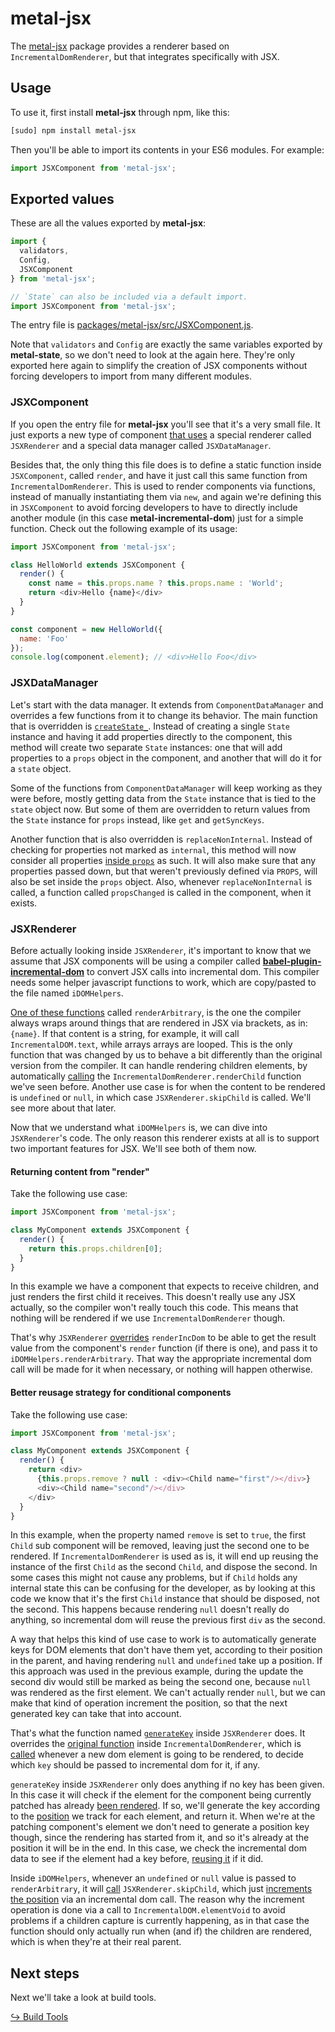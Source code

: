 # metal-jsx

The [metal-jsx](https://github.com/metal/metal.js/tree/master/packages/metal-jsx)
package provides a renderer based on `IncrementalDomRenderer`, but that
integrates specifically with JSX.

## Usage

To use it, first install **metal-jsx** through npm, like this:
```sh
[sudo] npm install metal-jsx
```

Then you'll be able to import its contents in your ES6 modules. For example:

```js
import JSXComponent from 'metal-jsx';
```

## Exported values

These are all the values exported by **metal-jsx**:

```js
import {
  validators,
  Config,
  JSXComponent
} from 'metal-jsx';

// `State` can also be included via a default import.
import JSXComponent from 'metal-jsx';
```

The entry file is
[packages/metal-jsx/src/JSXComponent.js](https://github.com/metal/metal.js/blob/master/packages/metal-jsx/src/JSXComponent.js).

Note that `validators` and `Config` are exactly the same variables exported by
**metal-state**, so we don't need to look at the again here. They're only
exported here again to simplify the creation of JSX components without forcing
developers to import from many different modules.

### JSXComponent

If you open the entry file for **metal-jsx** you'll see that it's a very small
file. It just exports a new type of component [that uses](https://github.com/metal/metal.js/blob/909475385a9752748099d725cce2bea61e72396a/packages/metal-jsx/src/JSXComponent.js#L37)
a special renderer called `JSXRenderer` and a special data manager called
`JSXDataManager`.

Besides that, the only thing this file does is to define a static function
inside `JSXComponent`, called `render`, and have it just call this same function
from `IncrementalDomRenderer`. This is used to render components via functions,
instead of manually instantiating them via `new`, and again we're defining this
in `JSXComponent` to avoid forcing developers to have to directly include
another module (in this case **metal-incremental-dom**) just for a simple
function. Check out the following example of its usage:

```js
import JSXComponent from 'metal-jsx';

class HelloWorld extends JSXComponent {
  render() {
    const name = this.props.name ? this.props.name : 'World';
    return <div>Hello {name}</div>
  }
}

const component = new HelloWorld({
  name: 'Foo'
});
console.log(component.element); // <div>Hello Foo</div>
```

### JSXDataManager

Let's start with the data manager. It extends from `ComponentDataManager` and
overrides a few functions from it to change its behavior. The main function
that is overridden is [`createState_`](https://github.com/metal/metal.js/blob/909475385a9752748099d725cce2bea61e72396a/packages/metal-jsx/src/JSXDataManager.js#L37).
Instead of creating a single `State` instance and having it add properties
directly to the component, this method will create two separate `State`
instances: one that will add properties to a `props` object in the component,
and another that will do it for a `state` object.

Some of the functions from `ComponentDataManager` will keep working as they
were before, mostly getting data from the `State` instance that is tied to the
`state` object now. But some of them are overridden to return values from the
`State` instance for `props` instead, like `get` and `getSyncKeys`.

Another function that is also overridden is `replaceNonInternal`. Instead of
checking for properties not marked as `internal`, this method will now consider
all properties [inside `props`](https://github.com/metal/metal.js/blob/909475385a9752748099d725cce2bea61e72396a/packages/metal-jsx/src/JSXDataManager.js#L112) as such. It will also make sure that any
properties passed down, but that weren't previously defined via `PROPS`, will
also be set inside the `props` object. Also, whenever `replaceNonInternal` is
called, a function called `propsChanged` is called in the component, when it
exists.

### JSXRenderer

Before actually looking inside `JSXRenderer`, it's important to know that we
assume that JSX components will be using a compiler called
[**babel-plugin-incremental-dom**](https://www.npmjs.com/package/babel-plugin-incremental-dom)
to convert JSX calls into incremental dom. This
compiler needs some helper javascript functions to work, which are copy/pasted
to the file named `iDOMHelpers`.

[One of these functions](https://github.com/metal/metal.js/blob/909475385a9752748099d725cce2bea61e72396a/packages/metal-jsx/src/iDOMHelpers.js#L35) called `renderArbitrary`,
is the one the compiler always wraps around things that are rendered in JSX
via brackets, as in: `{name}`. If that content is a string, for example, it will
call `IncrementalDOM.text`, while arrays arrays are looped. This is the only
function that was changed by us to behave
a bit differently than the original version from the compiler. It can handle
rendering children elements, by automatically [calling](https://github.com/metal/metal.js/blob/909475385a9752748099d725cce2bea61e72396a/packages/metal-jsx/src/iDOMHelpers.js#L46)
the `IncrementalDomRenderer.renderChild` function we've seen before. Another use
case is for when the content to be rendered is `undefined` or `null`, in which
case `JSXRenderer.skipChild` is called. We'll see more about that later.

Now that we understand what `iDOMHelpers` is, we can dive into `JSXRenderer`'s
code. The only reason this renderer exists at all is to support two important
features for JSX. We'll see both of them now.

#### Returning content from "render"

Take the following use case:

```js
import JSXComponent from 'metal-jsx';

class MyComponent extends JSXComponent {
  render() {
    return this.props.children[0];
  }
}
```

In this example we have a component that expects to receive children, and just
renders the first child it receives. This doesn't really use any JSX actually,
so the compiler won't really touch this code. This means that nothing will be
rendered if we use `IncrementalDomRenderer` though.

That's why `JSXRenderer` [overrides](https://github.com/metal/metal.js/blob/909475385a9752748099d725cce2bea61e72396a/packages/metal-jsx/src/JSXRenderer.js#L82) `renderIncDom` to be able to get the result
value from the component's `render` function (if there is one), and pass it
to `iDOMHelpers.renderArbitrary`. That way the appropriate incremental dom call
will be made for it when necessary, or nothing will happen otherwise.

#### Better reusage strategy for conditional components

Take the following use case:

```js
import JSXComponent from 'metal-jsx';

class MyComponent extends JSXComponent {
  render() {
    return <div>
      {this.props.remove ? null : <div><Child name="first"/></div>}
      <div><Child name="second"/></div>
    </div>
  }
}
```

In this example, when the property named `remove` is set to `true`, the first
`Child` sub component will be removed, leaving just the second one to be
rendered. If `IncrementalDomRenderer` is used as is, it will end up reusing the
instance of the first `Child` as the second `Child`, and dispose the second.
In some cases this might not cause any problems, but if `Child` holds any
internal state this can be confusing for the developer, as by looking at this
code we know that it's the first `Child` instance that should be disposed, not
the second. This happens because rendering `null` doesn't really do anything,
so incremental dom will reuse the previous first `div` as the second.

A way that helps this kind of use case to work is to automatically generate keys
for DOM elements that don't have them yet, according to their position in the
parent, and having rendering `null` and `undefined` take up a position. If this
approach was used in the previous example, during the update the second div
would still be marked as being the second one, because `null` was rendered as
the first element. We can't actually render `null`, but we can make that kind
of operation increment the position, so that the next generated key can take
that into account.

That's what the function named [`generateKey`](https://github.com/metal/metal.js/blob/909475385a9752748099d725cce2bea61e72396a/packages/metal-jsx/src/JSXRenderer.js#L30)
inside `JSXRenderer` does. It overrides the [original function](https://github.com/metal/metal.js/blob/909475385a9752748099d725cce2bea61e72396a/packages/metal-incremental-dom/src/IncrementalDomRenderer.js#L55)
inside `IncrementalDomRenderer`, which is [called](https://github.com/metal/metal.js/blob/909475385a9752748099d725cce2bea61e72396a/packages/metal-incremental-dom/src/render/render.js#L275)
whenever a new dom element is going to be rendered, to decide which `key` should
be passed to incremental dom for it, if any.

`generateKey` inside `JSXRenderer` only does anything if no key has been given.
In this case it will check if the element for the component being currently
patched has already [been rendered](https://github.com/metal/metal.js/blob/909475385a9752748099d725cce2bea61e72396a/packages/metal-jsx/src/JSXRenderer.js#L35).
If so, we'll generate the key according to the [position](https://github.com/metal/metal.js/blob/909475385a9752748099d725cce2bea61e72396a/packages/metal-jsx/src/JSXRenderer.js#L36)
we track for each element, and return it. When we're at the patching component's
element we don't need to generate a position key though, since the
rendering has started from it, and so it's already at the position it will be
in the end. In this case, we check the incremental dom data to see if the element
had a key before, [reusing it](https://github.com/metal/metal.js/blob/909475385a9752748099d725cce2bea61e72396a/packages/metal-jsx/src/JSXRenderer.js#L38)
if it did.

Inside `iDOMHelpers`, whenever an `undefined` or `null` value is passed to
`renderArbitrary`, it will [call](https://github.com/metal/metal.js/blob/909475385a9752748099d725cce2bea61e72396a/packages/metal-jsx/src/iDOMHelpers.js#L51)
`JSXRenderer.skipChild`, which just [increments the position](https://github.com/metal/metal.js/blob/909475385a9752748099d725cce2bea61e72396a/packages/metal-jsx/src/JSXRenderer.js#L95)
via an incremental dom call. The reason why the increment operation is done via
a call to `IncrementalDOM.elementVoid` to avoid problems if a children capture
is currently happening, as in that case the function should only actually run
when (and if) the children are rendered, which is when they're at their real
parent.

## Next steps

Next we'll take a look at build tools.

[↪ Build Tools](../build-tools.md)
